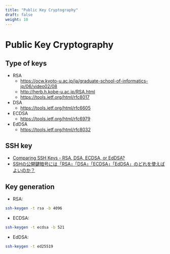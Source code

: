 ```yaml
---
title: "Public Key Cryptography"
draft: false
weight: 10
---
```


# Public Key Cryptography

## Type of keys

- RSA
  - <https://ocw.kyoto-u.ac.jp/ja/graduate-school-of-informatics-jp/06/video02/08>
  - <http://herb.h.kobe-u.ac.jp/RSA.html>
  - <https://tools.ietf.org/html/rfc8017>
- DSA
  - <https://tools.ietf.org/html/rfc6605>
- ECDSA
  - <https://tools.ietf.org/html/rfc6979>
- EdDSA
  - <https://tools.ietf.org/html/rfc8032>

## SSH key

- [Comparing SSH Keys - RSA, DSA, ECDSA, or EdDSA?](https://goteleport.com/blog/comparing-ssh-keys/)
- [SSHの公開鍵暗号には「RSA」「DSA」「ECDSA」「EdDSA」のどれを使えばよいのか？](https://gigazine.net/news/20200828-ssh-encryption-algorithm/)

## Key generation

- RSA:

```sh
ssh-keygen -t rsa -b 4096
```

- ECDSA:

```sh
ssh-keygen -t ecdsa -b 521
```

- EdDSA:

```sh
ssh-keygen -t ed25519
```

